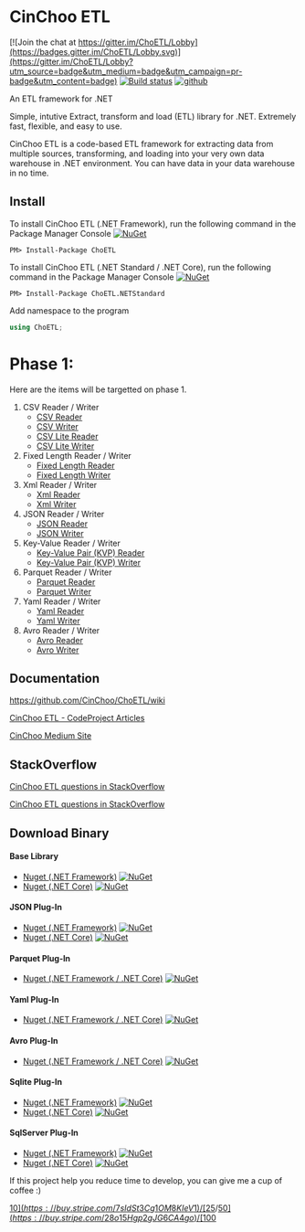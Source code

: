 # CinChoo ETL

<!--
  Title: CinChoo ETL
  Description: ETL Framework for .NET (Reader / Writer for CSV, Fixed/Flat, Xml, JSON, Key-Value, Avro, Yaml formatted files)
  Author: CinChoo
  -->
 <meta name='keywords' content='CSV, Fixed, Flat, Xml, JSON, Key-Value, KVP, Reader, Writer, Parser'>
 
[![Join the chat at https://gitter.im/ChoETL/Lobby](https://badges.gitter.im/ChoETL/Lobby.svg)](https://gitter.im/ChoETL/Lobby?utm_source=badge&utm_medium=badge&utm_campaign=pr-badge&utm_content=badge)
[![Build status](https://ci.appveyor.com/api/projects/status/6ktkagfa67vbn9ys?svg=true)](https://ci.appveyor.com/project/CinChoo/Choetl)
[![github](https://img.shields.io/github/stars/CinChoo/ChoETL.svg)]()

An ETL framework for .NET 

Simple, intutive  Extract, transform and load (ETL) library for .NET. Extremely fast, flexible, and easy to use. 

CinChoo ETL is a code-based ETL framework for extracting data from multiple sources, transforming, and loading into your very own data warehouse in .NET environment. You can have data in your data warehouse in no time.

## Install

To install CinChoo ETL (.NET Framework), run the following command in the Package Manager Console [![NuGet](https://img.shields.io/nuget/v/ChoETL.svg)](https://www.nuget.org/packages/ChoETL/)

    PM> Install-Package ChoETL

To install CinChoo ETL (.NET Standard / .NET Core), run the following command in the Package Manager Console [![NuGet](https://img.shields.io/nuget/v/ChoETL.NETStandard.svg)](https://www.nuget.org/packages/ChoETL.NETStandard/)

    PM> Install-Package ChoETL.NETStandard
    
Add namespace to the program

``` csharp
using ChoETL;
```

# Phase 1:
Here are the items will be targetted on phase 1. 

  1. CSV Reader / Writer
      + [CSV Reader](https://github.com/CinChoo/ChoETL/wiki/QuickCSVLoad)
      + [CSV Writer](https://github.com/CinChoo/ChoETL/wiki/QuickCSVWrite)
      + [CSV Lite Reader](https://github.com/CinChoo/ChoETL/wiki/QuickCSVLiteLoad)
      + [CSV Lite Writer](https://github.com/CinChoo/ChoETL/wiki/QuickCSVLiteWrite)
  2. Fixed Length Reader / Writer
      + [Fixed Length Reader](https://github.com/CinChoo/ChoETL/wiki/QuickFixedLengthLoad)
      + [Fixed Length Writer](https://github.com/CinChoo/ChoETL/wiki/QuickFixedLengthWrite)
  3. Xml Reader / Writer
      + [Xml Reader](https://github.com/CinChoo/ChoETL/wiki/QuickXmlLoad)
      + [Xml Writer](https://github.com/CinChoo/ChoETL/wiki/QuickXmlWrite)
  4. JSON Reader / Writer
      + [JSON Reader](https://github.com/CinChoo/ChoETL/wiki/QuickJSONLoad)
      + [JSON Writer](https://github.com/CinChoo/ChoETL/wiki/QuickJSONWrite)    
  5. Key-Value Reader / Writer
      + [Key-Value Pair (KVP) Reader](https://github.com/CinChoo/ChoETL/wiki/QuickKVPLoad)
      + [Key-Value Pair (KVP) Writer](https://github.com/CinChoo/ChoETL/wiki/QuickKVPWrite)
  6. Parquet Reader / Writer
      + [Parquet Reader](https://github.com/CinChoo/ChoETL/wiki/QuickParquetLoad)
      + [Parquet Writer](https://github.com/CinChoo/ChoETL/wiki/QuickParquetWrite)
  7. Yaml Reader / Writer
      + [Yaml Reader](https://github.com/CinChoo/ChoETL/wiki/QuickYamlLoad)
      + [Yaml Writer](https://github.com/CinChoo/ChoETL/wiki/QuickYamlWrite)
  8. Avro Reader / Writer
      + [Avro Reader](https://github.com/CinChoo/ChoETL/wiki/QuickAvroLoad)
      + [Avro Writer](https://github.com/CinChoo/ChoETL/wiki/QuickAvroWrite)


## Documentation

https://github.com/CinChoo/ChoETL/wiki

[CinChoo ETL - CodeProject Articles](https://www.codeproject.com/search.aspx?q=CinChoo+ETL)

[CinChoo Medium Site](https://cinChoo.medium.com/)

## StackOverflow

[CinChoo ETL questions in StackOverflow](https://stackoverflow.com/search?tab=newest&q="CinChoo%20ETL")

[CinChoo ETL questions in StackOverflow](https://stackoverflow.com/questions/tagged/Choetl)

## Download Binary

#### Base Library

+ [Nuget (.NET Framework)](https://www.nuget.org/packages/ChoETL/) [![NuGet](https://img.shields.io/nuget/v/ChoETL.svg)](https://www.nuget.org/packages/ChoETL/)
+ [Nuget (.NET Core)](https://www.nuget.org/packages/ChoETL.NETStandard/) [![NuGet](https://img.shields.io/nuget/v/ChoETL.NETStandard.svg)](https://www.nuget.org/packages/ChoETL.NETStandard/)

#### JSON Plug-In

+ [Nuget (.NET Framework)](https://www.nuget.org/packages/ChoETL.JSON/) [![NuGet](https://img.shields.io/nuget/v/ChoETL.JSON.svg)](https://www.nuget.org/packages/ChoETL.JSON/)
+ [Nuget (.NET Core)](https://www.nuget.org/packages/ChoETL.JSON.NETStandard/) [![NuGet](https://img.shields.io/nuget/v/ChoETL.JSON.NETStandard.svg)](https://www.nuget.org/packages/ChoETL.JSON.NETStandard/)

#### Parquet Plug-In

+ [Nuget (.NET Framework / .NET Core)](https://www.nuget.org/packages/ChoETL.Parquet/) [![NuGet](https://img.shields.io/nuget/v/ChoETL.Parquet.svg)](https://www.nuget.org/packages/ChoETL.Parquet/)

#### Yaml Plug-In

+ [Nuget (.NET Framework / .NET Core)](https://www.nuget.org/packages/ChoETL.Yaml/) [![NuGet](https://img.shields.io/nuget/v/ChoETL.Yaml.svg)](https://www.nuget.org/packages/ChoETL.Yaml/)

#### Avro Plug-In

+ [Nuget (.NET Framework / .NET Core)](https://www.nuget.org/packages/ChoETL.Avro/) [![NuGet](https://img.shields.io/nuget/v/ChoETL.Avro.svg)](https://www.nuget.org/packages/ChoETL.Avro/)

#### Sqlite Plug-In

+ [Nuget (.NET Framework)](https://www.nuget.org/packages/ChoETL.SQLite/) [![NuGet](https://img.shields.io/nuget/v/ChoETL.Sqlite.svg)](https://www.nuget.org/packages/ChoETL.SQLite/)
+ [Nuget (.NET Core)](https://www.nuget.org/packages/ChoETL.SQLite.Core/) [![NuGet](https://img.shields.io/nuget/v/ChoETL.SQLite.Core.svg)](https://www.nuget.org/packages/ChoETL.SQLite.Core/)

#### SqlServer Plug-In

+ [Nuget (.NET Framework)](https://www.nuget.org/packages/ChoETL.SqlServer/) [![NuGet](https://img.shields.io/nuget/v/ChoETL.SqlServer.svg)](https://www.nuget.org/packages/ChoETL.SqlServer/)
+ [Nuget (.NET Core)](https://www.nuget.org/packages/ChoETL.SqlServer.Core/) [![NuGet](https://img.shields.io/nuget/v/ChoETL.SqlServer.Core.svg)](https://www.nuget.org/packages/ChoETL.SqlServer.Core/)

If this project help you reduce time to develop, you can give me a cup of coffee :)

[$10](https://buy.stripe.com/7sIdSt3Cg1OM8KIeV1)/[$25](https://buy.stripe.com/4gw3dP5KoeBy6CAcMR)/[$50](https://buy.stripe.com/28o15Hgp2gJG6CA4go)/[$100](https://buy.stripe.com/bIYbKl8WA2SQe523cl)

